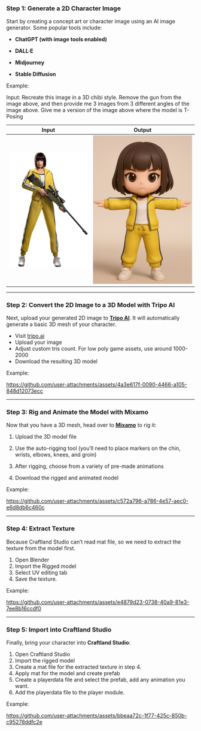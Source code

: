 ### **Step 1: Generate a 2D Character Image**

Start by creating a concept art or character image using an AI image generator. Some popular tools include:

* **ChatGPT (with image tools enabled)**

* **DALL·E**

* **Midjourney**

* **Stable Diffusion**

Example:

Input:  Recreate this image in a 3D chibi style. Remove the gun from the image above, and then provide me 3 images from 3 different angles of the image above. Give me a version of the image above where the model is T-Posing

|Input|Output|
|-----|------|
|![image-3d-model-1](https://github.com/trivyGameCTV/Craftland-Tutorial/blob/main/English/7.%20Player/img/image-3d-model-1.png)|![image-3d-model-2](https://github.com/trivyGameCTV/Craftland-Tutorial/blob/main/English/7.%20Player/img/image-3d-model-2.png)|

---

### **Step 2: Convert the 2D Image to a 3D Model with Tripo AI**

Next, upload your generated 2D image to [**Tripo AI**](https://tripo.ai). It will automatically generate a basic 3D mesh of your character.

* Visit [tripo.ai](http://tripo.ai)  
* Upload your image  
* Adjust custom tris count. For low poly game assets, use around 1000-2000  
* Download the resulting 3D model

Example:


https://github.com/user-attachments/assets/4a3e617f-0090-4466-a105-848d12073ecc

---

### **Step 3: Rig and Animate the Model with Mixamo**

Now that you have a 3D mesh, head over to [**Mixamo**](https://www.mixamo.com/) to rig it:

1. Upload the 3D model file

2. Use the auto-rigging tool (you’ll need to place markers on the chin, wrists, elbows, knees, and groin)

3. After rigging, choose from a variety of pre-made animations

4. Download the rigged and animated model

Example:

https://github.com/user-attachments/assets/c572a796-a786-4e57-aec0-e6d8db6c460c

---

### **Step 4: Extract Texture**

Because Craftland Studio can’t read mat file, so we need to extract the texture from the model first.

1. Open Blender  
2. Import the Rigged model  
3. Select UV editing tab  
4. Save the texture.

Example:

https://github.com/user-attachments/assets/e4879d23-0738-40a9-81e3-7ee8b16ccdf0

---

### **Step 5: Import into Craftland Studio**

Finally, bring your character into **Craftland Studio**:

1. Open Craftland Studio  
2. Import the rigged model  
3. Create a mat file for the extracted texture in step 4\.  
4. Apply mat for the model and create prefab  
5. Create a playerdata file and select the prefab, add any animation you want.  
6. Add the playerdata file to the player module.

Example:

https://github.com/user-attachments/assets/bbeaa72c-1f77-425c-850b-c95278ddfc2e
